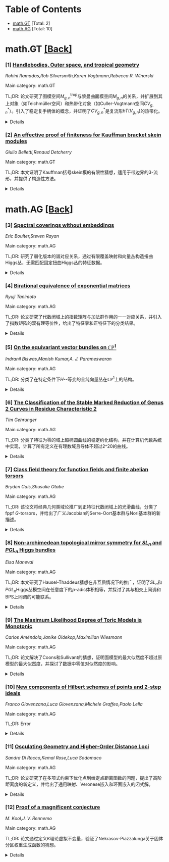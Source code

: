 <div id=toc></div>

# Table of Contents

- [math.GT](#math.GT) [Total: 2]
- [math.AG](#math.AG) [Total: 10]


<div id='math.GT'></div>

# math.GT [[Back]](#toc)

### [1] [Handlebodies, Outer space, and tropical geometry](https://arxiv.org/abs/2507.02440)
*Rohini Ramadas,Rob Silversmith,Karen Vogtmann,Rebecca R. Winarski*

Main category: math.GT

TL;DR: 论文研究了图模空间$M_{g,n}^{\mathrm{trop}}$与黎曼曲面模空间$M_{g,n}$的关系，并扩展到其上对象（如Teichmüller空间）和热带化对象（如Culler-Vogtmann空间$CV_{g,n}^*$）。引入了稳定复手柄体的概念，并证明了$CV_{g,n}^*$是复流形$hT(V_{g,n})$的热带化。


<details>
  <summary>Details</summary>
Motivation: 探索图模空间与黎曼曲面模空间的关系，并扩展到更广泛的几何对象，以统一几何群论和曲面拓扑中的熟悉概念。

Method: 引入稳定复手柄体的概念，构造部分紧化$\overline{hT}(V_{g,n})$，并证明其性质。通过热带化方法连接复流形与热带对象。

Result: 证明了$CV_{g,n}^*$是$hT(V_{g,n})$的热带化，并扩展了已有关系至$n>0$的情况。

Conclusion: 研究统一了几何群论和曲面拓扑中的多个概念，扩展了现有关系，为更广泛的数学对象提供了新的联系。

Abstract: The moduli space of graphs $M_{g,n}^{\mathrm{trop}}$ is a polyhedral object
that mimics the behavior of the moduli spaces $M_{g,n}$, $\overline{M}_{g,n}$
of (stable) Riemann surfaces; this relationship has been made precise in
several different ways, which collectively identify $M_{g,n}^{\mathrm{trop}}$
as the "tropicalization" of $M_{g,n}$. We describe how this relationship lifts
to some objects that live over $M_{g,n}$ (like Teichm\"uller space) and that
live over $M_{g,n}^{\mathrm{trop}}$ (like the Culler-Vogtmann space
$CV_{g,n}^*$). We introduce the notion of a stable complex handlebody, and show
that $CV_{g,n}^*$ can be viewed as the tropicalization of a certain complex
manifold $hT(V_{g,n})$ that parametrizes complex handlebodies. An important
ingredient is our construction of a partial compactification
$\overline{hT}(V_{g,n})\supset hT(V_{g,n})$, which we prove is a complex
manifold with simple normal crossings boundary. When $n=0$, $hT(V_{g,n})$
coincides with the moduli space of Schottky groups, $\overline{hT}(V_{g,n})$
coincides with Gerritzen-Herrlich's extended Schottky space, and $CV_{g,0}^*$
is the simplicial completion of the original Outer space. The resulting picture
fits together many familiar objects from geometric group theory and surface
topology, including Harvey's curve complex, mapping class groups of surfaces
and handlebodies, and augmented Teichm\"uller space. Many of the relationships
between the objects that we see in this picture already exist in the
literature, but we add some new ones, and generalize several existing
relationships to include a number $n>0$ of punctures/leaves.

</details>


### [2] [An effective proof of finiteness for Kauffman bracket skein modules](https://arxiv.org/abs/2507.02589)
*Giulio Belletti,Renaud Detcherry*

Main category: math.GT

TL;DR: 本文证明了Kauffman括号skein模的有限性猜想，适用于带边界的3-流形，并提供了构造性方法。


<details>
  <summary>Details</summary>
Motivation: 解决Kauffman括号skein模的有限性问题，并回答Frohman等人的问题。

Method: 采用构造性方法，重新证明了Witten的有限性猜想。

Result: 证明了带边界3-流形的有限性猜想，并表明任何链环的外围理想非空。

Conclusion: 本文为Kauffman括号skein模的有限性提供了新的证明，并解决了相关问题。

Abstract: We prove a version of the finiteness conjecture for Kauffman bracket skein
modules of $3$-manifolds with boundary, which was introduced by the second
author in \cite{Det21}. In particular our methods, which are constructive, give
an alternative proof of Witten's finiteness conjecture for the Kauffman bracket
skein modules of closed $3$-manifolds, which was originally proved in
\cite{GJS19}. Moreover, as a corollary we show that the peripheral ideal of any
link is non-empty, answering a question of Frohman, Gelca and Lofaro
\cite{FGL02}.

</details>


<div id='math.AG'></div>

# math.AG [[Back]](#toc)

### [3] [Spectral coverings without embeddings](https://arxiv.org/abs/2507.02127)
*Eric Boulter,Steven Rayan*

Main category: math.AG

TL;DR: 研究了弱化版本的谱对应关系，通过有限覆盖映射和向量丛构造扭曲Higgs丛，无需匹配固定扭曲Higgs丛的特征数据。


<details>
  <summary>Details</summary>
Motivation: 探索扭曲Higgs丛的构造方式，放宽传统谱对应的限制条件。

Method: 利用有限覆盖映射和向量丛构造扭曲Higgs丛，并研究其稳定性。

Result: 比较了构造的覆盖数据与传统谱覆盖的差异。

Conclusion: 提供了一种新的扭曲Higgs丛构造方法，扩展了谱对应的适用范围。

Abstract: In this article, we investigate a weakened version of the spectral
correspondence for twisted Higgs bundles. Namely, we construct twisted Higgs
bundles from a finite covering map and a vector bundle on that covering but
without requiring that they match the eigen-data for some fixed twisted Higgs
bundle. We investigate stability for twisted Higgs bundles constructed in this
way, and compare our covering data to that of the traditional spectral cover.

</details>


### [4] [Birational equivalence of exponential matrices](https://arxiv.org/abs/2507.02317)
*Ryuji Tanimoto*

Main category: math.AG

TL;DR: 论文研究了代数闭域上的指数矩阵与加法群作用的一一对应关系，并引入了指数矩阵的双有理等价性，给出了特征零和正特征下的分类结果。


<details>
  <summary>Details</summary>
Motivation: 探索指数矩阵与加法群作用的关系，并研究其双有理分类，以深化对代数几何中相关结构的理解。

Method: 通过建立指数矩阵与加法群作用的一一对应关系，引入双有理等价性，并对不同特征和大小的矩阵进行分类。

Result: 在特征零下，给出了n×n指数矩阵的双有理分类（两种类型）；在正特征下，完成了2×2和3×3矩阵的分类。

Conclusion: 论文成功建立了指数矩阵与加法群作用的对应关系，并完成了部分双有理分类，为后续研究提供了基础。

Abstract: Let $k$ be an algebraically closed field of characteristic $p \geq 0$ and let
$\mathbb{G}_a$ denote the additive group of $k$. We give one-to-one
correspondences between exponentional matrices and various objects, and in
particular give a one-to-one correspondence between exponential matrices of
size $n$-by-$n$ and $\mathbb{G}_a$-actions on the $(n - 1)$-dimensional
projective space. We then introduce birational equivalence of exponential
matrices and start to classify exponential matrices birationally. In
characteristic zero, we give a birational classification of exponential
matrices of size $n$-by-$n$ $(n \geq 2)$, which consists of two types. And in
positive characteristic, we give birational classifications of exponential
matrices of sizes two-by-two and three-by-three.

</details>


### [5] [On the equivariant vector bundles on $\mathbb{CP}^1$](https://arxiv.org/abs/2507.02359)
*Indranil Biswas,Manish Kumar,A. J. Parameswaran*

Main category: math.AG

TL;DR: 分类了在特定条件下$H$--等变的全纯向量丛在$\mathbb{CP}^1$上的结构。


<details>
  <summary>Details</summary>
Motivation: 推广之前有限阿贝尔群$H$的结果，研究更一般的子群$H$在${\rm PGL}(2,\mathbb C)$或${\rm SL}(2,\mathbb C)$中的情况。

Method: 利用Zariski闭包的性质，分类$H$--等变的全纯向量丛。

Result: 完成了对$H$--等变全纯向量丛的分类，推广了之前的工作。

Conclusion: 该研究为更广泛的群$H$提供了等变向量丛的分类框架。

Abstract: Let $H$ be a subgroup of ${\rm PGL}(2,\mathbb C)$ (respectively, ${\rm
SL}(2,\mathbb C)$) such that the Zariski closure in ${\rm PGL}(2,\mathbb C)$
(respectively, ${\rm SL}(2,\mathbb C)$) of some compact subgroup of $H$
contains $H$. We classify the $H$--equivariant holomorphic vector bundles on
$\mathbb{CP}^1$. This generalizes \cite{BM} where $H$ was assumed to be a
finite abelian group.

</details>


### [6] [The Classification of the Stable Marked Reduction of Genus 2 Curves in Residue Characteristic 2](https://arxiv.org/abs/2507.02426)
*Tim Gehrunger*

Main category: math.AG

TL;DR: 分类了特征为零的域上超椭圆曲线的稳定约化结构，并在计算机代数系统中实现，计算了所有定义在有理数域且导体不超过2^20的曲线。


<details>
  <summary>Details</summary>
Motivation: 研究超椭圆曲线在特定条件下的稳定约化结构，为计算和分类提供理论支持。

Method: 通过扩展域将曲线视为带有Weierstrass点的标记曲线，分类其在特征2的有限扩展域上的稳定约化结构。

Result: 实现了分类算法，并计算了所有符合条件的曲线。

Conclusion: 为超椭圆曲线的稳定约化提供了具体的分类方法和计算工具。

Abstract: Consider a hyperelliptic curve of genus $2$ over a field $K$ of
characteristic zero. After extending $K$ we can view it as a marked curve with
its $6$ Weierstrass points. We classify the structure of the stable reduction
of such curves for a valuation of residue characteristic~$2$ over a finite
extension of~$K$. We implement this classification into a computer algebra
system and compute it for all curves defined over $\BQ$ with conductor at most
$2^{20}$.

</details>


### [7] [Class field theory for function fields and finite abelian torsors](https://arxiv.org/abs/2507.02483)
*Bryden Cais,Shusuke Otabe*

Main category: math.AG

TL;DR: 该论文将经典几何类域论推广到正特征代数闭域上的光滑曲线，分类了fppf $G$-torsors，并给出了广义Jacobian的Serre-Oort基本群与Nori基本群的新描述。


<details>
  <summary>Details</summary>
Motivation: 推广经典几何类域论，为正特征代数闭域上的光滑曲线提供fppf $G$-torsors的分类方法，并探索广义Jacobian与Nori基本群的关系。

Method: 通过广义Jacobian的同源分类fppf $G$-torsors，并利用Serre-Oort基本群描述Nori基本群的abelian化。

Result: 成功分类了fppf $G$-torsors，并给出了Nori基本群abelian化的新描述，推广了已知结果。

Conclusion: 该研究为正特征代数闭域上的曲线提供了新的几何类域论框架，并揭示了广义Jacobian与Nori基本群的深刻联系。

Abstract: Let $U$ be a smooth and connected curve over an algebraically closed field of
positive characteristic, with smooth compactification $X$. We generalize
classical Geometric Class Field theory to provide a classification of fppf
$G$-torsors over $U$ in terms of isogenies of generalized Jacobians, for any
finite abelian group scheme $G$. We then apply this classification to give a
novel description of the abelianized Nori fundmental group scheme of $U$ in
terms of the Serre--Oort fundamental groups of generalized Jacobians of $X$;
when $U=X$ is projective, we recover a well known description of the
abelianized fundamental group scheme of $X$ as the projective limit of all
torsion subgroup schemes of its Jacobian.

</details>


### [8] [Non-archimedean topological mirror symmetry for $SL_n$ and $PGL_n$ Higgs bundles](https://arxiv.org/abs/2507.02588)
*Elsa Maneval*

Main category: math.AG

TL;DR: 本文研究了Hausel-Thaddeus猜想在非互质情况下的推广，证明了$SL_n$和$PGL_n$Higgs丛模空间在任意度下的$p$-adic体积相等，并探讨了其与相交上同调和BPS上同调的可能联系。


<details>
  <summary>Details</summary>
Motivation: Hausel-Thaddeus猜想涉及$SL_n$和$PGL_n$Higgs丛模空间的拓扑镜像对称性，已有研究在互质情况下证明了该猜想。本文旨在推广到非互质情况，并探索其更广泛的数学意义。

Method: 采用非阿基米德方法，结合Maulik和Shen的结果，研究了经典和亚纯情况下的模空间，证明了$p$-adic体积的等式。

Result: 证明了$SL_n$和$PGL_n$Higgs丛模空间在任意度下的$p$-adic体积相等，并在亚纯情况下发现其与相交上同调的联系。

Conclusion: 本文成功推广了Hausel-Thaddeus猜想，揭示了$p$-adic体积与相交上同调的关系，并提出了与BPS上同调的可能联系，为进一步研究提供了方向。

Abstract: The Hausel-Thaddeus conjectures concern topological mirror symmetry between
moduli spaces of $SL_n$ and $PGL_n$ Higgs bundles on a curve. A non-archimedean
approach was introduced by Groechenig, Wyss and Ziegler, proving the conjecture
for coprime rank and degree. This article is concerned with its generalisation
to the non-coprime case. We treat both the classical ($D=K$) and meromorphic
($D>K$) settings. We prove an equality of $p$-adic volumes twisted by gerbes
between moduli spaces of $SL_n$ and $PGL_n$ Higgs bundles of arbitrary degree.
In the meromorphic case, building on results of Maulik and Shen, we show that
these twisted $p$-adic volumes are related to intersection cohomology. We also
conjecture a connection between these $p$-adic volumes and $BPS$ cohomology.

</details>


### [9] [The Maximum Likelihood Degree of Toric Models is Monotonic](https://arxiv.org/abs/2507.02719)
*Carlos Améndola,Janike Oldekop,Maximilian Wiesmann*

Main category: math.AG

TL;DR: 论文解决了Coons和Sullivant的猜想，证明面模型的最大似然度不超过原模型的最大似然度，并探讨了数据中零值对似然度的影响。


<details>
  <summary>Details</summary>
Motivation: 研究面模型的最大似然度与原模型的关系，以及数据零值对似然度的影响。

Method: 通过热带似然退化和离散图形模型等方法进行分析。

Result: 证明了面模型的最大似然度不超过原模型的最大似然度。

Conclusion: 研究结果可应用于离散图形和准独立模型，扩展了相关理论的应用范围。

Abstract: We settle a conjecture by Coons and Sullivant stating that the maximum
likelihood (ML) degree of a facial submodel of a toric model is at most the ML
degree of the model itself. We discuss the impact on the ML degree from
observing zeros in the data. Moreover, we connect this problem to tropical
likelihood degenerations, and show how the results can be applied to discrete
graphical and quasi-independence models.

</details>


### [10] [New components of Hilbert schemes of points and 2-step ideals](https://arxiv.org/abs/2507.02789)
*Franco Giovenzana,Luca Giovenzana,Michele Graffeo,Paolo Lella*

Main category: math.AG

TL;DR: Error


<details>
  <summary>Details</summary>
Motivation: Error

Method: Error

Result: Error

Conclusion: Error

Abstract: This paper presents new examples of elementary and non-elementary irreducible
components of the Hilbert scheme of points and its nested variants. The results
are achieved via a careful analysis of the deformations of a class of finite
colength ideals that are introduced in this paper and referred to as 2-step
ideals. The most notable reducibility results pertain to the 4-nested Hilbert
scheme of points on a smooth surface, the reducibility of
$\text{Hilb}^{3,7}\mathbb{A}^4$, and a method to detect a large number of
generically reduced elementary components. To demonstrate the feasibility of
this approach, we provide an explicit description of 215 new generically
reduced elementary components in dimensions 4, 5 and 6.

</details>


### [11] [Osculating Geometry and Higher-Order Distance Loci](https://arxiv.org/abs/2507.02823)
*Sandra Di Rocco,Kemal Rose,Luca Sodomaco*

Main category: math.AG

TL;DR: 论文研究了在多项式约束下优化点到给定点距离函数的问题，提出了高阶距离度的新定义，并给出了通用映射、Veronese嵌入和环面嵌入的闭式解。


<details>
  <summary>Details</summary>
Motivation: 探讨距离函数的复杂性及其代数不变量，特别是欧几里得距离度，以及高阶切空间对临界点的影响。

Method: 引入高阶距离度的新定义，利用射流丛和高阶极类进行交理论分析，并结合热带几何框架进行组合计算。

Result: 得出了通用映射、Veronese嵌入和环面嵌入的闭式解，并发现所选度量（如Bombieri-Weyl度量）对高阶投影映射的度和双有理性有深远影响。

Conclusion: 研究为距离优化问题提供了新的代数不变量和计算方法，特别是在高阶切空间和热带几何中的应用具有潜力。

Abstract: We discuss the problem of optimizing the distance function from a given
point, subject to polynomial constraints. A key algebraic invariant that
governs its complexity is the Euclidean distance degree, which pertains to
first-order tangency. We focus on the data locus of points possessing at least
one critical point of the distance function that is normal to a higher-order
osculating space. We propose a novel definition of higher-order distance degree
as an intersection-theoretic invariant involving jet bundles and higher-order
polar classes. Our research yields closed formulas for generic maps, Veronese
embeddings, and toric embeddings. We place particular emphasis on the
Bombieri-Weyl metric, revealing that the chosen metric profoundly influences
both the degree and birationality of the higher-order projection maps.
Additionally, we introduce a tropical framework that represents these degrees
as stable intersections with Bergman fans, facilitating effective combinatorial
computation in toric settings.

</details>


### [12] [Proof of a magnificent conjecture](https://arxiv.org/abs/2507.02852)
*M. Kool,J. V. Rennemo*

Main category: math.AG

TL;DR: 论文通过定义$K$理论虚拟不变量，验证了Nekrasov-Piazzalunga关于固体分区权重生成函数的猜想。


<details>
  <summary>Details</summary>
Motivation: 受超Yang-Mills理论在Calabi-Yau 4-fold上的启发，Nekrasov和Piazzalunga提出了关于固体分区权重生成函数的猜想。

Method: 通过将Quot方案实现为正交丛的零截面，并利用Oh-Thomas局部化公式，推导权重及其符号规则。

Result: 验证了Nekrasov-Piazzalunga的猜想，并通过极限推导了其3维类比。

Conclusion: 论文成功地将$K$理论不变量与Nekrasov-Piazzalunga猜想联系起来，并通过几何方法证明了其正确性。

Abstract: Motivated by super-Yang-Mills theory on a Calabi-Yau 4-fold, Nekrasov and
Piazzalunga have assigned weights to $r$-tuples of solid partitions and
conjectured a formula for their weighted generating function.
  We define $K$-theoretic virtual invariants of Quot schemes of 0-dimensional
quotients of $\mathcal{O}_{\mathbb{C}^4}^{\oplus r}$ by realizing them as zero
loci of isotropic sections of orthogonal bundles on non-commutative Quot
schemes. Via the Oh-Thomas localization formula, we recover
Nekrasov-Piazzalunga's weights and derive their sign rule.
  Our proof passes through refining the $K$-theoretic invariants to sheaves and
describing them via Clifford modules, which lets us show that they arise from a
factorizable sequence of sheaves in the sense of Okounkov. Taking limits of the
equivariant parameters, we then deduce the Nekrasov-Piazzalunga conjecture from
its 3-dimensional analog.

</details>
